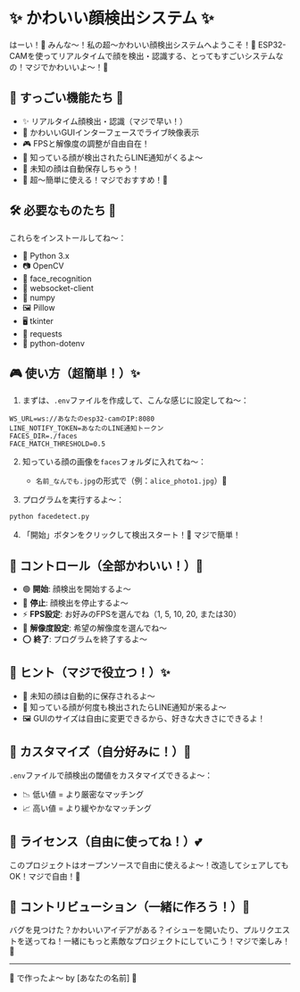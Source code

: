 # ✨ かわいい顔検出システム ✨

はーい！👋 みんな〜！私の超〜かわいい顔検出システムへようこそ！💖
ESP32-CAMを使ってリアルタイムで顔を検出・認識する、とってもすごいシステムなの！マジでかわいいよ〜！🌟

## 🌟 すっごい機能たち 💫

- ✨ リアルタイム顔検出・認識（マジで早い！）
- 🎀 かわいいGUIインターフェースでライブ映像表示
- 🎮 FPSと解像度の調整が自由自在！
- 📱 知っている顔が検出されたらLINE通知がくるよ〜
- 📸 未知の顔は自動保存しちゃう！
- 💝 超〜簡単に使える！マジでおすすめ！🎀

## 🛠️ 必要なものたち 🎯

これらをインストールしてね〜：
- 🐍 Python 3.x
- 📷 OpenCV
- 👤 face_recognition
- 🔌 websocket-client
- 🔢 numpy
- 🖼️ Pillow
- 🖥️ tkinter
- 📡 requests
- 🔑 python-dotenv

## 🎮 使い方（超簡単！）✨

1. まずは、`.env`ファイルを作成して、こんな感じに設定してね〜：
```env
WS_URL=ws://あなたのesp32-camのIP:8080
LINE_NOTIFY_TOKEN=あなたのLINE通知トークン
FACES_DIR=./faces
FACE_MATCH_THRESHOLD=0.5
```

2. 知っている顔の画像を`faces`フォルダに入れてね〜：
   - `名前_なんでも.jpg`の形式で（例：`alice_photo1.jpg`）📸

3. プログラムを実行するよ〜：
```bash
python facedetect.py
```

4. 「開始」ボタンをクリックして検出スタート！🚀 マジで簡単！

## 🎯 コントロール（全部かわいい！）💖

- 🟢 **開始**: 顔検出を開始するよ〜
- 🔴 **停止**: 顔検出を停止するよ〜
- ⚡ **FPS設定**: お好みのFPSを選んでね（1, 5, 10, 20, または30）
- 📐 **解像度設定**: 希望の解像度を選んでね〜
- ⭕ **終了**: プログラムを終了するよ〜

## 💝 ヒント（マジで役立つ！）✨

- 📸 未知の顔は自動的に保存されるよ〜
- 📱 知っている顔が何度も検出されたらLINE通知が来るよ〜
- 🖼️ GUIのサイズは自由に変更できるから、好きな大きさにできるよ！

## 🎨 カスタマイズ（自分好みに！）🌟

`.env`ファイルで顔検出の閾値をカスタマイズできるよ〜：
- 📉 低い値 = より厳密なマッチング
- 📈 高い値 = より緩やかなマッチング

## 📝 ライセンス（自由に使ってね！）💕

このプロジェクトはオープンソースで自由に使えるよ〜！改造してシェアしてもOK！マジで自由！💖

## 🌈 コントリビューション（一緒に作ろう！）🎀

バグを見つけた？かわいいアイデアがある？イシューを開いたり、プルリクエストを送ってね！一緒にもっと素敵なプロジェクトにしていこう！マジで楽しみ！🌟

---
💖 で作ったよ〜 by [あなたの名前] 🎀 